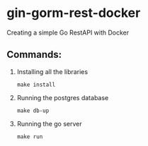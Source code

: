 # gin-gorm-rest-docker
Creating a simple Go RestAPI with Docker


## Commands:
1. Installing all the libraries
    ```
    make install   
    ```

2. Running the postgres database
    ```
    make db-up
    ```

3. Running the go server
    ```
    make run
    ```